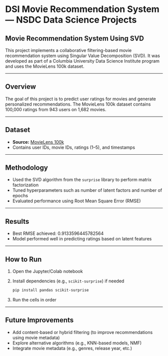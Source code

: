 # DSI Movie Recommendation System — NSDC Data Science Projects

## Movie Recommendation System Using SVD

This project implements a collaborative filtering-based movie recommendation system using Singular Value Decomposition (SVD). It was developed as part of a Columbia University Data Science Institute program and uses the MovieLens 100k dataset.

---

## Overview

The goal of this project is to predict user ratings for movies and generate personalized recommendations. The MovieLens 100k dataset contains 100,000 ratings from 943 users on 1,682 movies.

---

## Dataset

- **Source:** [MovieLens 100k](https://grouplens.org/datasets/movielens/100k/)
- Contains user IDs, movie IDs, ratings (1–5), and timestamps

---

## Methodology

- Used the SVD algorithm from the `surprise` library to perform matrix factorization
- Tuned hyperparameters such as number of latent factors and number of epochs
- Evaluated performance using Root Mean Square Error (RMSE)

---

## Results

- Best RMSE achieved: 0.9133596445782564
- Model performed well in predicting ratings based on latent features

---

## How to Run

1. Open the Jupyter/Colab notebook
2. Install dependencies (e.g., `scikit-surprise`) if needed

   ```bash
   pip install pandas scikit-surprise
   ```

3. Run the cells in order

---

## Future Improvements

- Add content-based or hybrid filtering (to improve recommendations using movie metadata)
- Explore alternative algorithms (e.g., KNN-based models, NMF)
- Integrate movie metadata (e.g., genres, release year, etc.)
